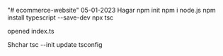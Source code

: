 "# ecommerce-website"
05-01-2023
Hagar
npm init
npm i node.js
npm install typescript --save-dev
npx tsc

opened index.ts

Shchar
tsc --init
update tsconfig
